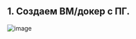 ## 1. Создаем ВМ/докер c ПГ.

![image](https://github.com/AKhabarov/Otus-HomeWork/assets/40095258/ce6dce62-22af-4456-a545-00ebfdebfa59)

